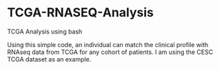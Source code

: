 # TCGA-RNASEQ-Analysis
TCGA Analysis using bash

Using this simple code, an individual can match the clinical profile with RNAseq data from TCGA for any cohort of patients. I am using the CESC TCGA dataset as an example. 



